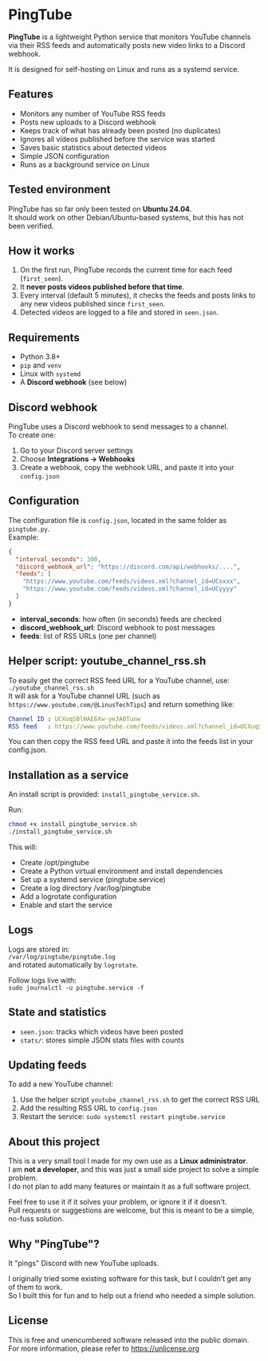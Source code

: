 # PingTube

**PingTube** is a lightweight Python service that monitors YouTube channels via their RSS feeds and automatically posts new video links to a Discord webhook.

It is designed for self-hosting on Linux and runs as a systemd service.




## Features

- Monitors any number of YouTube RSS feeds
- Posts new uploads to a Discord webhook
- Keeps track of what has already been posted (no duplicates)
- Ignores all videos published before the service was started
- Saves basic statistics about detected videos
- Simple JSON configuration
- Runs as a background service on Linux




## Tested environment

PingTube has so far only been tested on **Ubuntu 24.04**.  
It should work on other Debian/Ubuntu-based systems, but this has not been verified.




## How it works

1. On the first run, PingTube records the current time for each feed (`first_seen`).
2. It **never posts videos published before that time**.
3. Every interval (default 5 minutes), it checks the feeds and posts links to any new videos published since `first_seen`.
4. Detected videos are logged to a file and stored in `seen.json`.




## Requirements

- Python 3.8+
- `pip` and `venv`
- Linux with `systemd`
- A **Discord webhook** (see below)




## Discord webhook

PingTube uses a Discord webhook to send messages to a channel.  
To create one:
1. Go to your Discord server settings
2. Choose **Integrations → Webhooks**
3. Create a webhook, copy the webhook URL, and paste it into your `config.json`




## Configuration

The configuration file is `config.json`, located in the same folder as `pingtube.py`.  
Example:

```json
{
  "interval_seconds": 300,
  "discord_webhook_url": "https://discord.com/api/webhooks/....",
  "feeds": [
    "https://www.youtube.com/feeds/videos.xml?channel_id=UCxxxx",
    "https://www.youtube.com/feeds/videos.xml?channel_id=UCyyyy"
  ]
}
```
- **interval_seconds**: how often (in seconds) feeds are checked
- **discord_webhook_url**: Discord webhook to post messages
- **feeds**: list of RSS URLs (one per channel)

## Helper script: youtube_channel_rss.sh
To easily get the correct RSS feed URL for a YouTube channel, use:<br>
`./youtube_channel_rss.sh`<br>
It will ask for a YouTube channel URL (such as `https://www.youtube.com/@LinusTechTips`)
and return something like:
```yaml
Channel ID : UCXuqSBlHAE6Xw-yeJA0Tunw
RSS feed   : https://www.youtube.com/feeds/videos.xml?channel_id=UCXuqSBlHAE6Xw-yeJA0Tunw
```
You can then copy the RSS feed URL and paste it into the feeds list in your config.json.

## Installation as a service
An install script is provided: `install_pingtube_service.sh`.

Run:
```bash
chmod +x install_pingtube_service.sh
./install_pingtube_service.sh
```

This will:
- Create /opt/pingtube
- Create a Python virtual environment and install dependencies
- Set up a systemd service (pingtube.service)
- Create a log directory /var/log/pingtube
- Add a logrotate configuration
- Enable and start the service

## Logs


Logs are stored in:<br>
`/var/log/pingtube/pingtube.log`<br>
and rotated automatically by `logrotate`.<br>

Follow logs live with:<br>
`sudo journalctl -u pingtube.service -f`


## State and statistics
- `seen.json`: tracks which videos have been posted
- `stats/`: stores simple JSON stats files with counts


## Updating feeds

To add a new YouTube channel:
1. Use the helper script `youtube_channel_rss.sh` to get the correct RSS URL
2. Add the resulting RSS URL to `config.json`
3. Restart the service:
`sudo systemctl restart pingtube.service`


## About this project
This is a very small tool I made for my own use as a **Linux administrator**.<br>
I am **not a developer**, and this was just a small side project to solve a simple problem.<br>
I do not plan to add many features or maintain it as a full software project.

Feel free to use it if it solves your problem, or ignore it if it doesn't.<br>
Pull requests or suggestions are welcome, but this is meant to be a simple, no-fuss solution.


## Why "PingTube"?
It "pings" Discord with new YouTube uploads.

I originally tried some existing software for this task, but I couldn’t get any of them to work.<br>
So I built this for fun and to help out a friend who needed a simple solution.


## License
This is free and unencumbered software released into the public domain.<br>
For more information, please refer to <https://unlicense.org>

